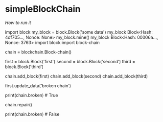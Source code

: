 # simpleBlockChain


*How to run it*

import block
my_block = block.Block('some data')
my_block
Block<Hash: 4df705..., Nonce: None>
my_block.mine()
my_block
Block<Hash: 00006a..., Nonce: 3763>
import block
import block-chain


chain = blockchain.Block-chain()


first = block.Block('first')
second = block.Block('second')
third = block.Block('third')

chain.add_block(first)
chain.add_block(second)
chain.add_block(third)

first.update_data('broken chain')

print(chain.broken)  # True

chain.repair()

print(chain.broken)  # False
